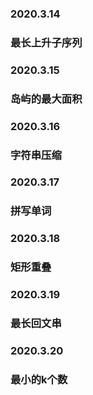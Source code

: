 ### 2020.3.14
### 最长上升子序列
### 2020.3.15
### 岛屿的最大面积
### 2020.3.16
### 字符串压缩
### 2020.3.17
### 拼写单词
### 2020.3.18
### 矩形重叠
### 2020.3.19
### 最长回文串
### 2020.3.20
### 最小的k个数

